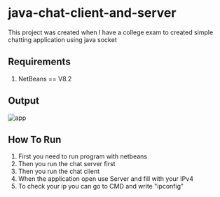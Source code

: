 # java-chat-client-and-server
This project was created when I have a college exam to created simple chatting application using java socket

## Requirements
1. NetBeans == V8.2

## Output
![app](https://user-images.githubusercontent.com/48760006/137660418-d9ff1da0-69d0-42b4-a92c-3eb9c9d4eafb.jpg)

## How To Run
1. First you need to run program with netbeans   
2. Then you run the chat server first   
3. Then you run the chat client   
4. When the application open use Server and fill with your IPv4
5. To check your ip you can go to CMD and write "ipconfig"
